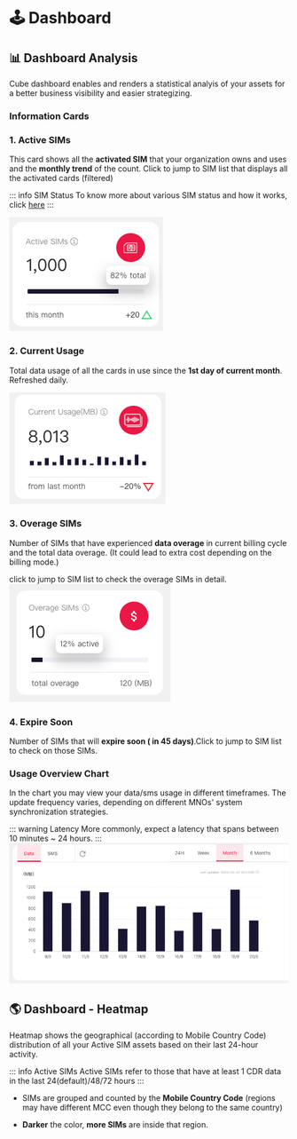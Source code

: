 # :joystick: Dashboard

## 📊 Dashboard Analysis

Cube dashboard enables and renders a statistical analyis of your assets for a better business visibility and easier strategizing.

### Information Cards

### 1. Active SIMs

This card shows all the **activated SIM** that your organization owns and uses and the **monthly trend** of the count. Click to jump to SIM list that displays all the activated cards (filtered)

::: info SIM Status 
To know more about various SIM status and how it works, click [here](simstatus)
:::

![Card - Active SIMs](/activesim.png)

### 2. Current Usage

Total data usage of all the cards in use since the **1st day of current month**. Refreshed daily.

![Card - Current Usage](/usage.png)

### 3. Overage SIMs

Number of SIMs that have experienced **data overage** in current billing cycle and the total data overage. (It could lead to extra cost depending on the billing mode.)

click to jump to SIM list to check the overage SIMs in detail.
![Card - Total Overage](/overage.png)

### 4. Expire Soon

Number of SIMs that will **expire soon ( in 45 days)**.Click to jump to SIM list to check on those SIMs.

### Usage Overview Chart

In the chart you may view your data/sms usage in different timeframes. The update frequency varies, depending on different MNOs' system synchronization strategies.

::: warning Latency
More commonly, expect a latency that spans between 10 minutes ~ 24 hours.
:::
![Card - Usage Chart](/usagechart.png)


## 🌎 Dashboard - Heatmap
Heatmap shows the geographical (according to Mobile Country Code) distribution of all your Active SIM assets based on their last 24-hour activity. 

::: info Active SIMs
Active SIMs refer to those that have at least 1 CDR data in the last 24(default)/48/72 hours
:::

* SIMs are grouped and counted by the **Mobile Country Code** (regions may have different MCC even though they belong to the same country)

* **Darker** the color, **more SIMs** are inside that region. 
